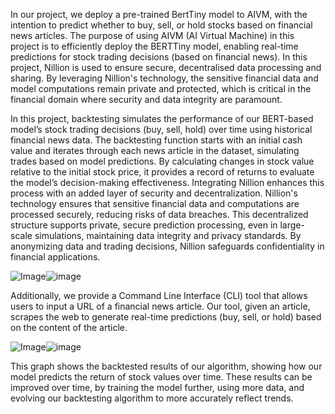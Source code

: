 In our project, we deploy a pre-trained BertTiny model to AIVM, with the intention to predict whether to buy, sell, or hold stocks based on financial news articles. The purpose of using AIVM (AI Virtual Machine) in this project is to efficiently deploy the BERTTiny model, enabling real-time predictions for stock trading decisions (based on financial news). In this project, Nillion is used to ensure secure, decentralised data processing and sharing. By leveraging Nillion's technology, the sensitive financial data and model computations remain private and protected, which is critical in the financial domain where security and data integrity are paramount.

In this project, backtesting simulates the performance of our BERT-based model’s stock trading decisions (buy, sell, hold) over time using historical financial news data. The backtesting function starts with an initial cash value and iterates through each news article in the dataset, simulating trades based on model predictions. By calculating changes in stock value relative to the initial stock price, it provides a record of returns to evaluate the model’s decision-making effectiveness. Integrating Nillion enhances this process with an added layer of security and decentralization. Nillion's technology ensures that sensitive financial data and computations are processed securely, reducing risks of data breaches. This decentralized structure supports private, secure prediction processing, even in large-scale simulations, maintaining data integrity and privacy standards. By anonymizing data and trading decisions, Nillion safeguards confidentiality in financial applications.

<img src="https://media.discordapp.net/attachments/419923179985960970/1300045489139613698/image.png?ex=671f6936&amp;is=671e17b6&amp;hm=f430be819223fe6c9d319e55ccf101fe8f492642d95c76f31a822914db5eeeec&amp;=&amp;format=webp&amp;quality=lossless&amp;width=1025&amp;height=55" alt="Image"/>![image](https://github.com/user-attachments/assets/f7dd1fd0-058a-4bfc-8f28-c11d700b7cd6)

Additionally, we provide a Command Line Interface (CLI) tool that allows users to input a URL of a financial news article. Our tool, given an article, scrapes the web to generate real-time predictions (buy, sell, or hold) based on the content of the article.


<img src="https://media.discordapp.net/attachments/419923179985960970/1300043120645374034/image.png?ex=671f6701&amp;is=671e1581&amp;hm=9c3d44ea99621ae434cbf59fd2f361eb890baaed9cdecaebad9a835c14df646d&amp;=&amp;format=webp&amp;quality=lossless&amp;width=706&amp;height=411" alt="Image"/>![image](https://github.com/user-attachments/assets/071a785f-e250-4b63-b638-ca5b602e4c1b)

This graph shows the backtested results of our algorithm, showing how our model predicts the return of stock values over time. These results can be improved over time, by training the model further, using more data, and evolving our backtesting algorithm to more accurately reflect trends.













